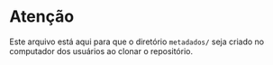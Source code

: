 # Atenção
Este arquivo está aqui para que o diretório `metadados/` seja criado no computador dos usuários ao clonar o repositório.
